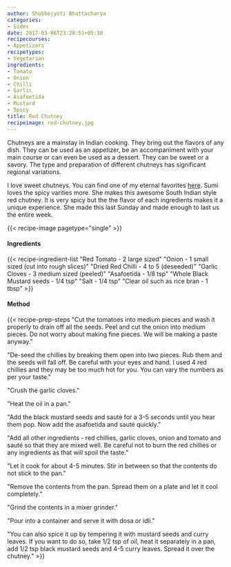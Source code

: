 ```yaml
---
author: Shubhojyoti Bhattacharya
categories:
- Sides
date: 2017-03-06T23:28:51+05:30
recipecourses:
- Appetizers
recipetypes:
- Vegetarian
ingredients:
- Tomato
- Onion
- Chilli
- Garlic
- Asafoetida
- Mustard
- Spicy
title: Red Chutney
recipeimage: red-chutney.jpg
---
```


Chutneys are a mainstay in Indian cooking. They bring out the flavors of any dish. They can be used as an appetizer, be an accompaniment with your main course or can even be used as a dessert. They can be sweet or a savory. The type and preparation of different chutneys has significant regional variations.

I love sweet chutneys. You can find one of my eternal favorites [here](/recipe/pancharangi-chatni-sweet-chutney-fruits-veggies/). Sumi loves the spicy varities more. She makes this awesome South Indian style red chutney. It is very spicy but the the flavor of each ingredients makes it a unique experience. She made this last Sunday and made enough to last us the entire week.

{{< recipe-image pagetype="single" >}}

#### Ingredients

{{< recipe-ingredient-list
"Red Tomato - 2 large sized"
"Onion - 1 small sized (cut into rough slices)"
"Dried Red Chilli - 4 to 5 (deseeded)"
"Garlic Cloves - 3 medium sized (peeled)"
"Asafoetida - 1/8 tsp"
"Whole Black Mustard seeds - 1/4 tsp"
"Salt - 1/4 tsp"
"Clear oil such as rice bran - 1 tbsp" >}}

#### Method

{{< recipe-prep-steps
"Cut the tomatoes into medium pieces and wash it properly to drain off all the seeds. Peel and cut the onion into medium pieces. Do not worry about making fine pieces. We will be making a paste anyway."

"De-seed the chillies by breaking them open into two pieces. Rub them and the seeds will fall off. Be careful with your eyes and hand. I used 4 red chillies and they may be too much hot for you. You can vary the numbers as per your taste."

"Crush the garlic cloves."

"Heat the oil in a pan."

"Add the black mustard seeds and sauté for a 3-5 seconds until you hear them pop. Now add the asafoetida and sauté quickly."

"Add all other ingredients - red chillies, garlic cloves, onion and tomato and sauté so that they are mixed well.  Be careful not to burn the red chillies or any ingredients as that will spoil the taste."

"Let it cook for about 4-5 minutes. Stir in between so that the contents do not stick to the pan."

"Remove the contents from the pan. Spread them on a plate and let it cool completely."

"Grind the contents in a mixer grinder."

"Pour into a container and serve it with dosa or idli."

"You can also spice it up by tempering it with mustard seeds and curry leaves. If you want to do so, take 1/2 tsp of oil, heat it separately in a pan, add 1/2 tsp black mustard seeds and 4-5 curry leaves. Spread it over the chutney." >}}
